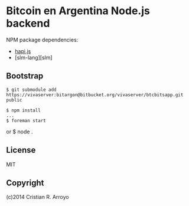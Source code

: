 # Bitcoin en Argentina Node.js backend

NPM package dependencies:

* [hapi.js][hapi]
* [slm-lang][slm]

## Bootstrap

    $ git submodule add https://vivaserver:bitargon@bitbucket.org/vivaserver/btcbitsapp.git public

    $ npm install
    ...
    $ foreman start
or
    $ node .

## License

MIT

## Copyright

(c)2014 Cristian R. Arroyo

[hapi]: http://hapijs.com/
[slml]: https://github.com/slm-lang/slm
